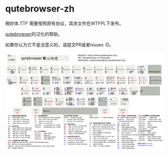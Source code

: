 # qutebrowser-zh

微妙体.TTF 需要按照原有协议，其余文件在WTFPL下发布。

[qutebrowser](https://github.com/qutebrowser/qutebrowser/releases)的汉化的帮助。

如果你认为它不是没意义的，请提交PR或者Issues :D。

![qutebrowser.png](qutebrowser.png)
